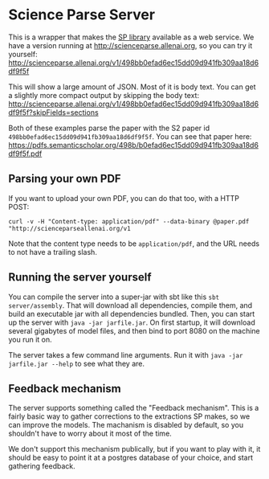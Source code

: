# Science Parse Server

This is a wrapper that makes the [SP library](../core/README.md) available as a web service. We have a version running at http://scienceparse.allenai.org, so you can try it yourself: http://scienceparse.allenai.org/v1/498bb0efad6ec15dd09d941fb309aa18d6df9f5f

This will show a large amount of JSON. Most of it is body text. You can get a slightly more compact output by skipping the body text: http://scienceparse.allenai.org/v1/498bb0efad6ec15dd09d941fb309aa18d6df9f5f?skipFields=sections

Both of these examples parse the paper with the S2 paper id `498bb0efad6ec15dd09d941fb309aa18d6df9f5f`. You can see that paper here: https://pdfs.semanticscholar.org/498b/b0efad6ec15dd09d941fb309aa18d6df9f5f.pdf

## Parsing your own PDF

If you want to upload your own PDF, you can do that too, with a HTTP POST:
```
curl -v -H "Content-type: application/pdf" --data-binary @paper.pdf "http://scienceparseallenai.org/v1
```

Note that the content type needs to be `application/pdf`, and the URL needs to not have a trailing slash.

## Running the server yourself

You can compile the server into a super-jar with sbt like this `sbt server/assembly`. That will download all dependencies, compile them, and build an executable jar with all dependencies bundled. Then, you can start up the server with `java -jar jarfile.jar`. On first startup, it will download several gigabytes of model files, and then bind to port 8080 on the machine you run it on.

The server takes a few command line arguments. Run it with `java -jar jarfile.jar --help` to see what they are.

## Feedback mechanism

The server supports something called the "Feedback mechanism". This is a fairly basic way to gather corrections to the extractions SP makes, so we can improve the models. The machanism is disabled by default, so you shouldn't have to worry about it most of the time.

We don't support this mechanism publically, but if you want to play with it, it should be easy to point it at a postgres database of your choice, and start gathering feedback.
